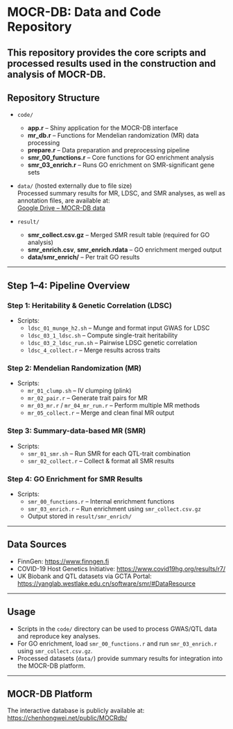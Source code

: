 # MOCR-DB: Data and Code Repository

This repository provides the core scripts and processed results used in the construction and analysis of **MOCR-DB**.
---
## Repository Structure

- `code/`
  - **app.r** – Shiny application for the MOCR-DB interface  
  - **mr_db.r** – Functions for Mendelian randomization (MR) data processing  
  - **prepare.r** – Data preparation and preprocessing pipeline  
  - **smr_00_functions.r** – Core functions for GO enrichment analysis  
  - **smr_03_enrich.r** – Runs GO enrichment on SMR-significant gene sets  

- `data/` (hosted externally due to file size)  
  Processed summary results for MR, LDSC, and SMR analyses, as well as annotation files, are available at:  
  [Google Drive – MOCR-DB data](https://drive.google.com/drive/folders/1JwYUawmOvkdaxxMwNB3gsgqsTTS9SSsP?usp=drive_link)

- `result/`
  - **smr_collect.csv.gz** – Merged SMR result table (required for GO analysis)  
  - **smr_enrich.csv**, **smr_enrich.rdata** – GO enrichment merged output  
  - **data/smr_enrich/** – Per trait GO results
---
## Step 1–4: Pipeline Overview

### Step 1: Heritability & Genetic Correlation (LDSC)
- Scripts:
  - `ldsc_01_munge_h2.sh` – Munge and format input GWAS for LDSC  
  - `ldsc_03_1_ldsc.sh` – Compute single-trait heritability  
  - `ldsc_03_2_ldsc_run.sh` – Pairwise LDSC genetic correlation  
  - `ldsc_4_collect.r` – Merge results across traits  

### Step 2: Mendelian Randomization (MR)
- Scripts:
  - `mr_01_clump.sh` – IV clumping (plink)  
  - `mr_02_pair.r` – Generate trait pairs for MR  
  - `mr_03_mr.r` / `mr_04_mr_run.r` – Perform multiple MR methods  
  - `mr_05_collect.r` – Merge and clean final MR output  

### Step 3: Summary-data-based MR (SMR)
- Scripts:
  - `smr_01_smr.sh` – Run SMR for each QTL-trait combination  
  - `smr_02_collect.r` – Collect & format all SMR results  

### Step 4: GO Enrichment for SMR Results
- Scripts:
  - `smr_00_functions.r` – Internal enrichment functions  
  - `smr_03_enrich.r` – Run enrichment using `smr_collect.csv.gz`  
  - Output stored in `result/smr_enrich/`
---
## Data Sources

- FinnGen: https://www.finngen.fi  
- COVID-19 Host Genetics Initiative: https://www.covid19hg.org/results/r7/  
- UK Biobank and QTL datasets via GCTA Portal:  
  https://yanglab.westlake.edu.cn/software/smr/#DataResource  
---
## Usage

- Scripts in the `code/` directory can be used to process GWAS/QTL data and reproduce key analyses.  
- For GO enrichment, load `smr_00_functions.r` and run `smr_03_enrich.r` using `smr_collect.csv.gz`.  
- Processed datasets (`data/`) provide summary results for integration into the MOCR-DB platform.  
---
## MOCR-DB Platform

The interactive database is publicly available at:  
 https://chenhongwei.net/public/MOCRdb/



